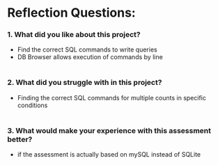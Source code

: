 # Reflection Questions:

### 1. What did you like about this project?
   - Find the correct SQL commands to write queries
   - DB Browser allows execution of commands by line<br><br>

### 2. What did you struggle with in this project?
   - Finding the correct SQL commands for multiple counts in specific conditions<br><br>

### 3. What would make your experience with this assessment better?
   - if the assessment is actually based on mySQL instead of SQLite
